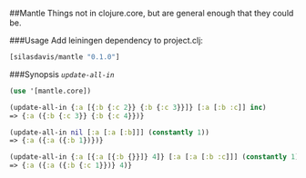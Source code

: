 ##Mantle
Things not in clojure.core, but are general enough that they could be.

###Usage
Add leiningen dependency to project.clj:

```clojure
[silasdavis/mantle "0.1.0"]
```

###Synopsis
*`update-all-in`*
```clojure
(use '[mantle.core])

(update-all-in {:a [{:b {:c 2}} {:b {:c 3}}]} [:a [:b :c]] inc)
=> {:a ({:b {:c 3}} {:b {:c 4}})}

(update-all-in nil [:a [:a [:b]]] (constantly 1))
=> {:a ({:a ({:b 1})})}

(update-all-in {:a [{:a [{:b {}}]} 4]} [:a [:a [:b :c]]] (constantly 1))
=> {:a ({:a ({:b {:c 1}})} 4)}
```
